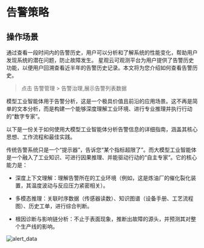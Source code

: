 # 告警策略

## 操作场景

通过查看一段时间内的告警历史，用户可以分析和了解系统的性能变化，帮助用户发现系统的潜在问题，防止故障发生。
星观云可观测平台为用户提供了告警历史功能，以便用户回溯查看近半年的告警历史记录。本文将为您介绍如何查看告警历史。

 > 点击 告警管理 > 告警治理,展示告警列表数据

模型工业智能体用于告警分析，这是一个极具价值且前沿的应用场景。这不再是简单的文本分析，而是构建一个能够深度理解工业环境、进行专业推理并执行行动的“数字专家”。

以下是一份关于如何使用大模型工业智能体分析告警信息的详细指南，涵盖其核心思想、工作流程和最佳实践。

传统告警系统只是一个“提示器”，告诉您“某个指标超限了”。而大模型工业智能体是一个融入了工业知识、可进行因果推理、并能驱动行动的“自主专家”。它的核心能力是：

 - 深度上下文理解：理解告警所在的工业环境（例如，这是炼油厂的催化裂化装置，其温度波动与反应压力紧密相关）。

 - 多模态推理：关联时序数据（传感器读数）、知识图谱（设备手册、工艺流程图）、历史工单，进行综合判断。

 - 根因诊断与影响链分析：不止于表面现象，推断出故障的源头，并预测其对整个生产线的影响。


![alert_data](/docs-assets/img/alert/alert_data.png)


